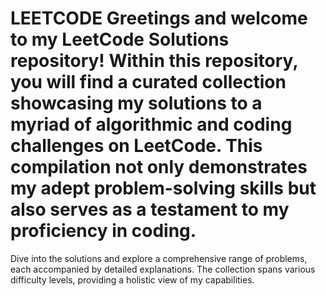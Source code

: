 # LEETCODE Greetings and welcome to my LeetCode Solutions repository! Within this repository, you will find a curated collection showcasing my solutions to a myriad of algorithmic and coding challenges on LeetCode. This compilation not only demonstrates my adept problem-solving skills but also serves as a testament to my proficiency in coding. 
Dive into the solutions and explore a comprehensive range of problems, each accompanied by detailed explanations. The collection spans various difficulty levels, providing a holistic view of my capabilities.
